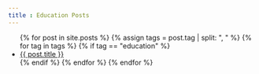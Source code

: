 ```yaml
---
title : Education Posts
---
```


<ul>
    {% for post in site.posts %}
		{% assign tags = post.tag  | split: ", " %}
		{% for tag in tags %}
			{% if tag == "education" %}
				<li>
					<a href="{{ post.url }}">{{ post.title }}
					</a>
				</li>
			{% endif %}
		{% endfor %}
    {% endfor %}
</ul>
